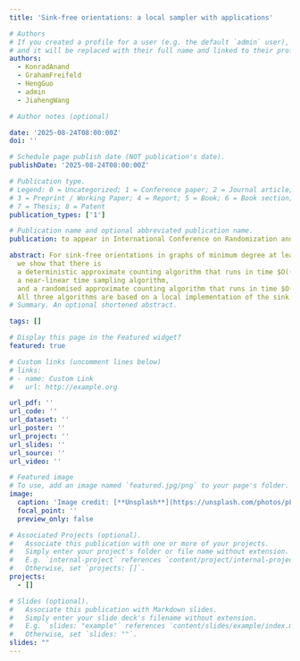 ```yaml
---
title: 'Sink-free orientations: a local sampler with applications'

# Authors
# If you created a profile for a user (e.g. the default `admin` user), write the username (folder name) here
# and it will be replaced with their full name and linked to their profile.
authors:
  - KonradAnand
  - GrahamFreifeld
  - HengGuo
  - admin
  - JiahengWang

# Author notes (optional)

date: '2025-08-24T08:00:00Z'
doi: ''

# Schedule page publish date (NOT publication's date).
publishDate: '2025-08-24T08:00:00Z'

# Publication type.
# Legend: 0 = Uncategorized; 1 = Conference paper; 2 = Journal article;
# 3 = Preprint / Working Paper; 4 = Report; 5 = Book; 6 = Book section;
# 7 = Thesis; 8 = Patent
publication_types: ['1']

# Publication name and optional abbreviated publication name.
publication: to appear in International Conference on Randomization and Computation 2025 (RANDOM 2025) 

abstract: For sink-free orientations in graphs of minimum degree at least $3$,
  we show that there is 
  a deterministic approximate counting algorithm that runs in time $O((n^{33}/\eps^{32})\log(n/\eps))$,
  a near-linear time sampling algorithm,
  and a randomised approximate counting algorithm that runs in time $O((n/\eps)^2\log(n/\eps))$, where $n$ denotes the number of vertices of the input graph and $0<\eps<1$ is the desired accuracy.
  All three algorithms are based on a local implementation of the sink popping method (Cohn, Pemantle, and Propp, 2002) under the partial rejection sampling framework (Guo, Jerrum, and Liu, 2019). 
# Summary. An optional shortened abstract.

tags: []

# Display this page in the Featured widget?
featured: true

# Custom links (uncomment lines below)
# links:
# - name: Custom Link
#   url: http://example.org

url_pdf: ''
url_code: ''
url_dataset: ''
url_poster: ''
url_project: ''
url_slides: ''
url_source: ''
url_video: ''

# Featured image
# To use, add an image named `featured.jpg/png` to your page's folder.
image:
  caption: 'Image credit: [**Unsplash**](https://unsplash.com/photos/pLCdAaMFLTE)'
  focal_point: ''
  preview_only: false

# Associated Projects (optional).
#   Associate this publication with one or more of your projects.
#   Simply enter your project's folder or file name without extension.
#   E.g. `internal-project` references `content/project/internal-project/index.md`.
#   Otherwise, set `projects: []`.
projects:
  - []

# Slides (optional).
#   Associate this publication with Markdown slides.
#   Simply enter your slide deck's filename without extension.
#   E.g. `slides: "example"` references `content/slides/example/index.md`.
#   Otherwise, set `slides: ""`.
slides: ""
---
```


